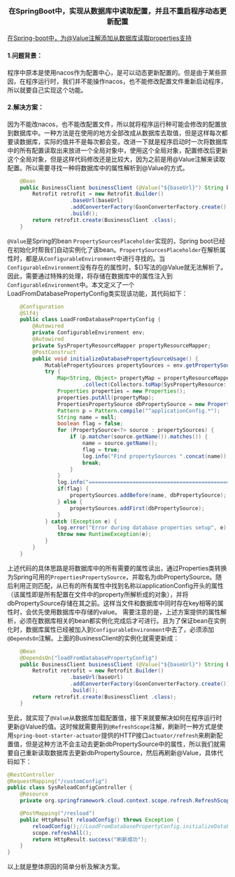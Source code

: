 ### <center>在SpringBoot中，实现从数据库中读取配置，并且不重启程序动态更新配置</center>

[在Spring-boot中，为@Value注解添加从数据库读取properties支持](https://www.shuzhiduo.com/A/l1dypylA5e/)

#### 1.问题背景：

程序中原本是使用nacos作为配置中心，是可以动态更新配置的。但是由于某些原因，在程序运行时，我们并不能操作nacos，也不能修改配置文件重新启动程序，所以就要自己实现这个功能。

#### 2.解决方案：

因为不能改nacos，也不能改配置文件，所以就将程序运行种可能会修改的配置放到数据库中。一种方法是在使用的地方全部改成从数据库去取值，但是这样每次都要读数据库，实际的值并不是每次都会变。改进一下就是程序启动时一次将数据库中的所有配置读取出来放进一个全局对象中，使用这个全局对象，配置修改后更新这个全局对象，但是这样代码修改还是比较大，因为之前是用@Value注解来读取配置。所以需要寻找一种将数据库中的属性解析到@Value的方式。

```java
    @Bean
    public BusinessClient businessClient (@Value("${baseUrl}") String baseUrl) {
        Retrofit retrofit = new Retrofit.Builder()
                    .baseUrl(baseUrl)
                    .addConverterFactory(GsonConverterFactory.create())
                    .build();
        return retrofit.create(BusinessClient .class);
    }
```

`@Value`是Spring的bean `PropertySourcesPlaceholder`实现的，Spring boot已经在初始化时帮我们自动实例化了该bean。`PropertySourcesPlaceholder`在解析属性时，都是从`ConfigurableEnvironment`中进行寻找的。当`ConfigurableEnvironment`没有存在的属性时，${}写法的@Value就无法解析了。因此，需要通过特殊的处理，将存储在数据库中的属性注入到`ConfigurableEnvironment`中。本文定义了一个LoadFromDatabasePropertyConfig类实现该功能，其代码如下：

```java
    @Configuration
    @Slf4j
    public class LoadFromDatabasePropertyConfig {
        @Autowired
        private ConfigurableEnvironment env;
        @Autowired
        private SysPropertyResourceMapper propertyResourceMapper;
        @PostConstruct
        public void initializeDatabasePropertySourceUsage() {
            MutablePropertySources propertySources = env.getPropertySources();
            try {
                Map<String, Object> propertyMap = propertyResourceMapper.selectAll().stream()
                        .collect(Collectors.toMap(SysPropertyResource::getPropertyName, SysPropertyResource::getPropertyValue));
                Properties properties = new Properties();
                properties.putAll(propertyMap);
                PropertiesPropertySource dbPropertySource = new PropertiesPropertySource("dbPropertySource", properties);
                Pattern p = Pattern.compile("^applicationConfig.*");
                String name = null;
                boolean flag = false;
                for (PropertySource<?> source : propertySources) {
                    if (p.matcher(source.getName()).matches()) {
                        name = source.getName();
                        flag = true;
                        log.info("Find propertySources ".concat(name));
                        break;
                    }
                }
                log.info("=========================================================================");
                if(flag) {
                    propertySources.addBefore(name, dbPropertySource);
                } else {
                    propertySources.addFirst(dbPropertySource);
                }
            } catch (Exception e) {
                log.error("Error during database properties setup", e);
                throw new RuntimeException(e);
            }
        }
    }
```
上述代码的具体思路是将数据库中的所有需要的属性读出，通过Properties类转换为Spring可用的`PropertiesPropertySource`，并取名为dbPropertySource。随后利用正则匹配，从已有的所有属性中找到名称以applicationConfig开头的属性（该属性即是所有配置在文件中的property所解析成的对象），并将dbPropertySource存储在其之前。这样当文件和数据库中同时存在key相等的属性时，会优先使用数据库中存储的value。
需要注意的是，上述方案提供的属性解析，必须在数据库相关的bean都实例化完成后才可进行。且为了保证bean在实例化时，数据库属性已经被加入到`ConfigurableEnvironment`中去了，必须添加`@DependsOn`注解。上面的BusinessClient的实例化就需更新成：

```java
    @Bean
    @DependsOn("loadFromDatabasePropertyConfig")
    public BusinessClient businessClient (@Value("${baseUrl}") String baseUrl) {
        Retrofit retrofit = new Retrofit.Builder()
                    .baseUrl(baseUrl)
                    .addConverterFactory(GsonConverterFactory.create())
                    .build();
        return retrofit.create(BusinessClient .class);
    }
```

至此，就实现了`@Value`从数据库加载配置值，接下来就要解决如何在程序运行时更新@Value的值。这时候就需要用到`@RefreshScope`注解，刷新时一种方式是使用`spring-boot-starter-actuator`提供的HTTP接口`actuator/refresh`来刷新配置值，但是这种方法不会主动去更新dbPropertySource中的属性，所以我们就需要自己重新读取数据库去更新dbPropertySource，然后再刷新@Value，具体代码如下：

```java
@RestController
@RequestMapping("/customConfig")
public class SysReloadConfigController {
    @Resource
    private org.springframework.cloud.context.scope.refresh.RefreshScope scope;

    @PostMapping("/resload")
    public HttpResult reloadConfig() throws Exception {
        reloadConfig();//LoadFromDatabasePropertyConfig.initializeDatabasePropertySourceUsage单独抽出的公共方法
        scope.refreshAll();
        return HttpResult.success("刷新成功");
    }
}
```

以上就是整体原因的简单分析及解决方案。